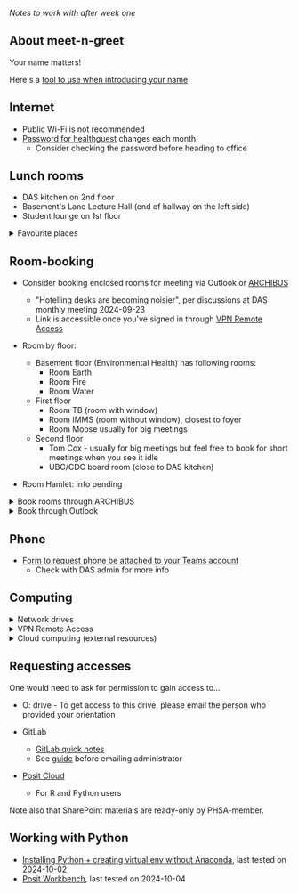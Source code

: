 
*Notes to work with after week one*

## About meet-n-greet

Your name matters! 

Here's a [tool to use when introducing your name](https://mynameis.raceequalitymatters.com/)

## Internet

- Public Wi-Fi is not recommended
- [Password for healthguest](http://infocentre.healthbc.org/resources/wi-fi/corporate-guest) changes each month.
  - Consider checking the password before heading to office

## Lunch rooms
- DAS kitchen on 2nd floor
- Basement's Lane Lecture Hall (end of hallway on the left side)
- Student lounge on 1st floor

<details>

<summary>Favourite places</summary>

- Starbucks
- Shoppers
- Bubble tea
- Banana Leaf
- Cactus Club Cafe
 
</details>

## Room-booking

 

- Consider booking enclosed rooms for meeting via Outlook or [ARCHIBUS](https://archibus.healthbc.org/archibus/schema/ab-products/essential/workplace/index.html)
  - "Hotelling desks are becoming noisier", per discussions at DAS monthly meeting 2024-09-23
  - Link is accessible once you've signed in through [VPN Remote Access](https://vpn.healthbc.org/)

- Room by floor:
  - Basement floor (Environmental Health) has following rooms:
    - Room Earth
    - Room Fire
    - Room Water
  - First floor
    - Room TB  (room with window)
    - Room IMMS (room without window), closest to foyer
    - Room Moose usually for big meetings
  - Second floor
    - Tom Cox - usually for big meetings but feel free to book for short meetings when you see it idle
    - UBC/CDC board room (close to DAS kitchen)
    
- Room Hamlet: info pending

  
<details>
 
<summary>Book rooms through ARCHIBUS</summary>

1. login to [ARCHIBUS](https://archibus.healthbc.org/archibus/schema/ab-products/essential/workplace/index.html)
2. Search for BCCDC building this way:
![image](https://github.com/user-attachments/assets/620e74c1-386a-4efd-b09d-91eca2d060b6)

</details>

<details>
 
<summary>Book through Outlook</summary> 

1. Send a meeting invite to a meeting room
  
2. Optionally, add CDC rooms' availablity onto your calendar

1. On Outlook, click on the calendar tab
2. Right-click on "Add Calendar" on the sidebar
3. Choose "From Room List"
4. Enter "CDC use only"
5. Double-click those marked with "CDC use only - Room..." (n=9)

</details>


## Phone

- [Form to request phone be attached to your Teams account](https://healthbc.service-now.com/sp_phsa_vch_phc?id=sc_cat_item&sys_id=3633ec54db1c0490ab8b3e0b7c96194a)
  - Check with DAS admin for more info
    
## Computing

<details>

 <summary>Network drives</summary>
 
  - U: drive is private to you
  - O: drive is shared and accessible to other members
</details>

<details>
  
 <summary>VPN Remote Access</summary>
 
 - https://vpn.healthbc.org/logon/LogonPoint/tmindex.html
</details>


<details>

<summary>Cloud computing (external resources)</summary>

- Digital Research Alliance / Compute Canada: [Registration webform](https://ccdb.alliancecan.ca/account_application)
- UBC Sockeye: info pending

</details>

## Requesting accesses 

One would need to ask for permission to gain access to...

- O: drive - To get access to this drive, please email the person who provided your orientation

- GitLab
  - [GitLab quick notes](gitlab)
  - See [guide](https://healthbc-my.sharepoint.com/:w:/g/personal/kathleen_mclean_bccdc_ca/EZ04hCW-tX1KjcWe0oCA41EBnB1hEtVWeLw5prlKj3kQ0Q?e=E90wOC) before emailing administrator

- [Posit Cloud](posit)
  - For R and Python users

Note also that SharePoint materials are ready-only by PHSA-member. 


## Working with Python

- [Installing Python + creating virtual env without Anaconda](python), last tested on 2024-10-02
- [Posit Workbench](posit), last tested on 2024-10-04 

